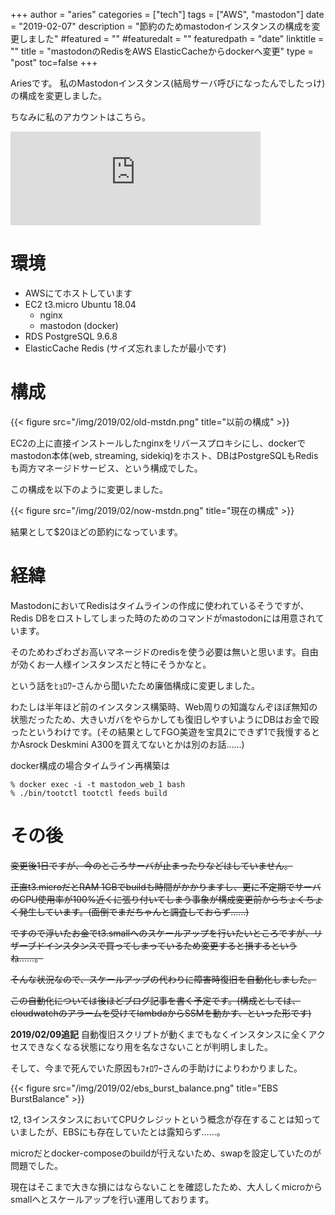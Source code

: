 +++
author = "aries"
categories = ["tech"]
tags = ["AWS", "mastodon"]
date = "2019-02-07"
description = "節約のためmastodonインスタンスの構成を変更しました"
#featured = ""
#featuredalt = ""
featuredpath = "date"
linktitle = ""
title = "mastodonのRedisをAWS ElasticCacheからdockerへ変更"
type = "post"
toc=false
+++

Ariesです。
私のMastodonインスタンス(結局サーバ呼びになったんでしたっけ)の構成を変更しました。

ちなみに私のアカウントはこちら。


<iframe src="https://mstdn.asterism.xyz/@aries/101567476534550241/embed" class="mastodon-embed" style="max-width: 100%; border: 0" width="400" allowfullscreen="allowfullscreen"></iframe><script src="https://mstdn.asterism.xyz/embed.js" async="async"></script>


# 環境

- AWSにてホストしています
- EC2 t3.micro Ubuntu 18.04
  - nginx
  - mastodon (docker)
- RDS PostgreSQL 9.6.8
- ElasticCache Redis (サイズ忘れましたが最小です)

# 構成

{{< figure src="/img/2019/02/old-mstdn.png" title="以前の構成" >}}

EC2の上に直接インストールしたnginxをリバースプロキシにし、dockerでmastodon本体(web, streaming, sidekiq)をホスト、DBはPostgreSQLもRedisも両方マネージドサービス、という構成でした。

この構成を以下のように変更しました。

{{< figure src="/img/2019/02/now-mstdn.png" title="現在の構成" >}}

結果として$20ほどの節約になっています。


# 経緯

MastodonにおいてRedisはタイムラインの作成に使われているそうですが、Redis DBをロストしてしまった時のためのコマンドがmastodonには用意されています。

そのためわざわざお高いマネージドのredisを使う必要は無いと思います。自由が効くお一人様インスタンスだと特にそうかなと。

という話をﾋｮﾛﾜｰさんから聞いたため廉価構成に変更しました。

わたしは半年ほど前のインスタンス構築時、Web周りの知識なんぞほぼ無知の状態だったため、大きいガバをやらかしても復旧しやすいようにDBはお金で殴ったというわけです。(その結果としてFGO美遊を宝具2にできず1で我慢するとかAsrock Deskmini A300を買えてないとかは別のお話……)

docker構成の場合タイムライン再構築は

```
% docker exec -i -t mastodon_web_1 bash
% ./bin/tootctl tootctl feeds build
```

# その後


~~変更後1日ですが、今のところサーバが止まったりなどはしていません。~~

~~正直t3.microだとRAM 1GBでbuildも時間がかかりますし、更に不定期でサーバのCPU使用率が100%近くに張り付いてしまう事象が構成変更前からちょくちょく発生しています。(面倒でまだちゃんと調査しておらず……)~~

~~ですので浮いたお金でt3.smallへのスケールアップを行いたいところですが、リザーブドインスタンスで買ってしまっているため変更すると損するというね……。~~

~~そんな状況なので、スケールアップの代わりに障害時復旧を自動化しました。~~

~~この自動化については後ほどブログ記事を書く予定です。(構成としては、cloudwatchのアラームを受けてlambdaからSSMを動かす、といった形です)~~

__2019/02/09追記__
自動復旧スクリプトが動くまでもなくインスタンスに全くアクセスできなくなる状態になり用を名なさないことが判明しました。

そして、今まで死んでいた原因もﾌｫﾛﾜｰさんの手助けによりわかりました。

{{< figure src="/img/2019/02/ebs_burst_balance.png" title="EBS BurstBalance" >}}

t2, t3インスタンスにおいてCPUクレジットという概念が存在することは知っていましたが、EBSにも存在していたとは露知らず……。

microだとdocker-composeのbuildが行えないため、swapを設定していたのが問題でした。

現在はそこまで大きな損にはならないことを確認したため、大人しくmicroからsmallへとスケールアップを行い運用しております。
